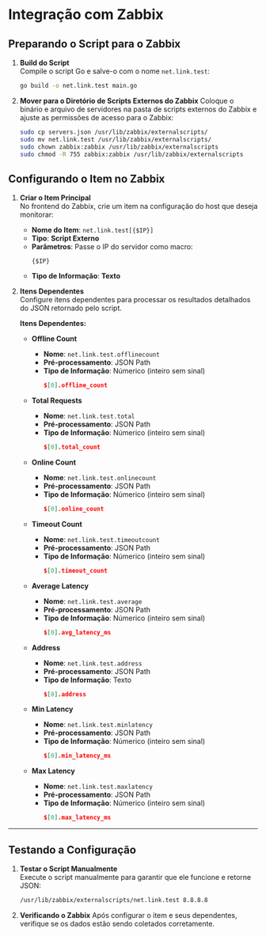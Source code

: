 # Integração com Zabbix

## Preparando o Script para o Zabbix

1. **Build do Script**  
   Compile o script Go e salve-o com o nome `net.link.test`:
   ```bash
   go build -o net.link.test main.go
   ```

2. **Mover para o Diretório de Scripts Externos do Zabbix**
   Coloque o binário e arquivo de servidores na pasta de scripts externos do Zabbix e ajuste as permissões de acesso para o Zabbix:
   ```bash
   sudo cp servers.json /usr/lib/zabbix/externalscripts/
   sudo mv net.link.test /usr/lib/zabbix/externalscripts/
   sudo chown zabbix:zabbix /usr/lib/zabbix/externalscripts
   sudo chmod -R 755 zabbix:zabbix /usr/lib/zabbix/externalscripts
   ```

## Configurando o Item no Zabbix

1. **Criar o Item Principal**  
   No frontend do Zabbix, crie um item na configuração do host que deseja monitorar:
   - **Nome do Item**: `net.link.test[{$IP}]`
   - **Tipo**: **Script Externo**
   - **Parâmetros**: Passe o IP do servidor como macro:
     ```
     {$IP}
     ```
   - **Tipo de Informação**: **Texto**

2. **Itens Dependentes**  
   Configure itens dependentes para processar os resultados detalhados do JSON retornado pelo script.

   **Itens Dependentes:**
   - **Offline Count**  
     - **Nome**: `net.link.test.offlinecount`  
     - **Pré-processamento**: JSON Path  
     - **Tipo de Informação**: Númerico (inteiro sem sinal)  
       ```json
       $[0].offline_count
       ```

   - **Total Requests**  
     - **Nome**: `net.link.test.total`  
     - **Pré-processamento**: JSON Path  
     - **Tipo de Informação**: Númerico (inteiro sem sinal)  
       ```json
       $[0].total_count
       ```

   - **Online Count**  
     - **Nome**: `net.link.test.onlinecount`  
     - **Pré-processamento**: JSON Path  
     - **Tipo de Informação**: Númerico (inteiro sem sinal) 
       ```json
       $[0].online_count
       ```

   - **Timeout Count**  
     - **Nome**: `net.link.test.timeoutcount`  
     - **Pré-processamento**: JSON Path
     - **Tipo de Informação**: Númerico (inteiro sem sinal)  
       ```json
       $[0].timeout_count
       ```

   - **Average Latency**  
     - **Nome**: `net.link.test.average` 
     - **Pré-processamento**: JSON Path
     - **Tipo de Informação**: Númerico (inteiro sem sinal)  
       ```json
       $[0].avg_latency_ms
       ```

   - **Address**  
     - **Nome**: `net.link.test.address` 
     - **Pré-processamento**: JSON Path
     - **Tipo de Informação**: Texto
       ```json
       $[0].address
       ```

   - **Min Latency**  
     - **Nome**: `net.link.test.minlatency` 
     - **Pré-processamento**: JSON Path
     - **Tipo de Informação**: Númerico (inteiro sem sinal)  
       ```json
       $[0].min_latency_ms
       ```

   - **Max Latency**
     - **Nome**: `net.link.test.maxlatency` 
     - **Pré-processamento**: JSON Path
     - **Tipo de Informação**: Númerico (inteiro sem sinal)  
       ```json
       $[0].max_latency_ms
       ```

---

## Testando a Configuração

1. **Testar o Script Manualmente**  
   Execute o script manualmente para garantir que ele funcione e retorne JSON:
   ```bash
   /usr/lib/zabbix/externalscripts/net.link.test 8.8.8.8

2. **Verificando o Zabbix**
   Após configurar o item e seus dependentes, verifique se os dados estão sendo coletados corretamente.
